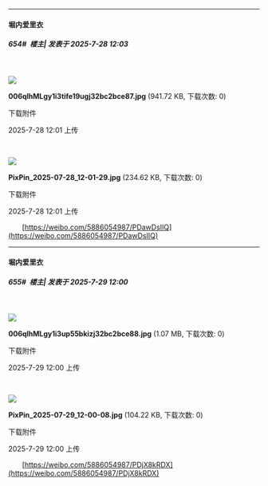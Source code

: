 ﻿
*****

####  堀内爱里衣  
##### 654#         楼主| 发表于 2025-7-28 12:03

       

<img src="https://img.stage1st.com/forum/202507/28/120150rwdss2s8yszdn2nm.jpg" referrerpolicy="no-referrer">

<strong>006qlhMLgy1i3tife19ugj32bc2bce87.jpg</strong> (941.72 KB, 下载次数: 0)

下载附件

2025-7-28 12:01 上传

       

<img src="https://img.stage1st.com/forum/202507/28/120151t0e6f870wmhji0no.jpg" referrerpolicy="no-referrer">

<strong>PixPin_2025-07-28_12-01-29.jpg</strong> (234.62 KB, 下载次数: 0)

下载附件

2025-7-28 12:01 上传

       [https://weibo.com/5886054987/PDawDsIIQ](https://weibo.com/5886054987/PDawDsIIQ)


*****

####  堀内爱里衣  
##### 655#         楼主| 发表于 2025-7-29 12:00

       

<img src="https://img.stage1st.com/forum/202507/29/120037rmd21mzu1m4p1pp1.jpg" referrerpolicy="no-referrer">

<strong>006qlhMLgy1i3up55bkizj32bc2bce88.jpg</strong> (1.07 MB, 下载次数: 0)

下载附件

2025-7-29 12:00 上传

       

<img src="https://img.stage1st.com/forum/202507/29/120038upw8hupakh6awpx2.jpg" referrerpolicy="no-referrer">

<strong>PixPin_2025-07-29_12-00-08.jpg</strong> (104.22 KB, 下载次数: 0)

下载附件

2025-7-29 12:00 上传

       [https://weibo.com/5886054987/PDjX8kRDX](https://weibo.com/5886054987/PDjX8kRDX)

